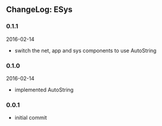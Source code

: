 ## ChangeLog: ESys
### 0.1.1
2016-02-14
- switch the net, app and sys components to use AutoString

### 0.1.0
2016-02-14
- implemented AutoString

### 0.0.1
- initial commit
